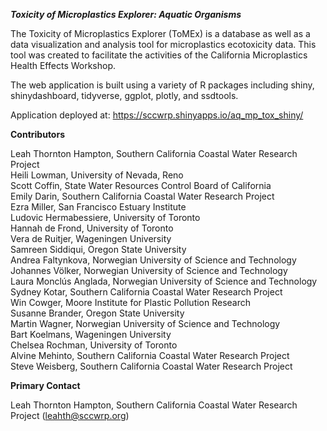***Toxicity of Microplastics Explorer: Aquatic Organisms***

The Toxicity of Microplastics Explorer (ToMEx) is a database as well as a data visualization and analysis tool for microplastics ecotoxicity data. This tool was created to facilitate the activities of the California Microplastics Health Effects Workshop. 

The web application is built using a variety of R packages including shiny, shinydashboard, tidyverse, ggplot, plotly, and ssdtools. 

Application deployed at: https://sccwrp.shinyapps.io/aq_mp_tox_shiny/

**Contributors**

Leah Thornton Hampton, Southern California Coastal Water Research Project<br />
Heili Lowman, University of Nevada, Reno<br />
Scott Coffin, State Water Resources Control Board of California<br />
Emily Darin, Southern California Coastal Water Research Project<br />
Ezra Miller, San Francisco Estuary Institute<br />
Ludovic Hermabessiere, University of Toronto<br />
Hannah de Frond, University of Toronto<br />
Vera de Ruitjer, Wageningen University<br />
Samreen Siddiqui, Oregon State University<br />
Andrea Faltynkova, Norwegian University of Science and Technology<br />
Johannes Völker, Norwegian University of Science and Technology<br />
Laura Monclús Anglada, Norwegian University of Science and Technology<br />
Sydney Kotar, Southern California Coastal Water Research Project<br />
Win Cowger, Moore Institute for Plastic Pollution Research<br />
Susanne Brander, Oregon State University<br />
Martin Wagner, Norwegian University of Science and Technology<br />
Bart Koelmans, Wageningen University<br />
Chelsea Rochman, University of Toronto<br />
Alvine Mehinto, Southern California Coastal Water Research Project<br />
Steve Weisberg, Southern California Coastal Water Research Project<br />

**Primary Contact**

Leah Thornton Hampton, Southern California Coastal Water Research Project (leahth@sccwrp.org)
